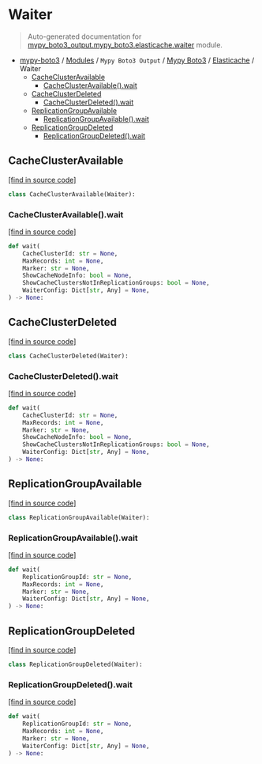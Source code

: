 # Waiter

> Auto-generated documentation for [mypy_boto3_output.mypy_boto3.elasticache.waiter](https://github.com/vemel/mypy_boto3/blob/master/mypy_boto3_output/mypy_boto3/elasticache/waiter.py) module.

- [mypy-boto3](../../../README.md#mypy_boto3) / [Modules](../../../MODULES.md#mypy-boto3-modules) / `Mypy Boto3 Output` / [Mypy Boto3](../index.md#mypy-boto3) / [Elasticache](index.md#elasticache) / Waiter
    - [CacheClusterAvailable](#cacheclusteravailable)
        - [CacheClusterAvailable().wait](#cacheclusteravailablewait)
    - [CacheClusterDeleted](#cacheclusterdeleted)
        - [CacheClusterDeleted().wait](#cacheclusterdeletedwait)
    - [ReplicationGroupAvailable](#replicationgroupavailable)
        - [ReplicationGroupAvailable().wait](#replicationgroupavailablewait)
    - [ReplicationGroupDeleted](#replicationgroupdeleted)
        - [ReplicationGroupDeleted().wait](#replicationgroupdeletedwait)

## CacheClusterAvailable

[[find in source code]](https://github.com/vemel/mypy_boto3/blob/master/mypy_boto3_output/mypy_boto3/elasticache/waiter.py#L9)

```python
class CacheClusterAvailable(Waiter):
```

### CacheClusterAvailable().wait

[[find in source code]](https://github.com/vemel/mypy_boto3/blob/master/mypy_boto3_output/mypy_boto3/elasticache/waiter.py#L12)

```python
def wait(
    CacheClusterId: str = None,
    MaxRecords: int = None,
    Marker: str = None,
    ShowCacheNodeInfo: bool = None,
    ShowCacheClustersNotInReplicationGroups: bool = None,
    WaiterConfig: Dict[str, Any] = None,
) -> None:
```

## CacheClusterDeleted

[[find in source code]](https://github.com/vemel/mypy_boto3/blob/master/mypy_boto3_output/mypy_boto3/elasticache/waiter.py#L24)

```python
class CacheClusterDeleted(Waiter):
```

### CacheClusterDeleted().wait

[[find in source code]](https://github.com/vemel/mypy_boto3/blob/master/mypy_boto3_output/mypy_boto3/elasticache/waiter.py#L27)

```python
def wait(
    CacheClusterId: str = None,
    MaxRecords: int = None,
    Marker: str = None,
    ShowCacheNodeInfo: bool = None,
    ShowCacheClustersNotInReplicationGroups: bool = None,
    WaiterConfig: Dict[str, Any] = None,
) -> None:
```

## ReplicationGroupAvailable

[[find in source code]](https://github.com/vemel/mypy_boto3/blob/master/mypy_boto3_output/mypy_boto3/elasticache/waiter.py#L39)

```python
class ReplicationGroupAvailable(Waiter):
```

### ReplicationGroupAvailable().wait

[[find in source code]](https://github.com/vemel/mypy_boto3/blob/master/mypy_boto3_output/mypy_boto3/elasticache/waiter.py#L42)

```python
def wait(
    ReplicationGroupId: str = None,
    MaxRecords: int = None,
    Marker: str = None,
    WaiterConfig: Dict[str, Any] = None,
) -> None:
```

## ReplicationGroupDeleted

[[find in source code]](https://github.com/vemel/mypy_boto3/blob/master/mypy_boto3_output/mypy_boto3/elasticache/waiter.py#L52)

```python
class ReplicationGroupDeleted(Waiter):
```

### ReplicationGroupDeleted().wait

[[find in source code]](https://github.com/vemel/mypy_boto3/blob/master/mypy_boto3_output/mypy_boto3/elasticache/waiter.py#L55)

```python
def wait(
    ReplicationGroupId: str = None,
    MaxRecords: int = None,
    Marker: str = None,
    WaiterConfig: Dict[str, Any] = None,
) -> None:
```
